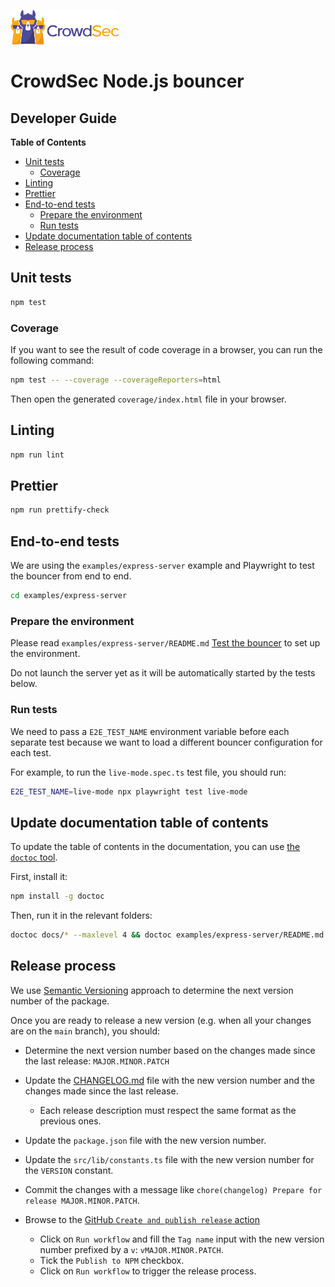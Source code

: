 ![CrowdSec Logo](images/logo_crowdsec.png)

# CrowdSec Node.js bouncer

## Developer Guide

**Table of Contents**

<!-- START doctoc generated TOC please keep comment here to allow auto update -->
<!-- DON'T EDIT THIS SECTION, INSTEAD RE-RUN doctoc TO UPDATE -->

- [Unit tests](#unit-tests)
  - [Coverage](#coverage)
- [Linting](#linting)
- [Prettier](#prettier)
- [End-to-end tests](#end-to-end-tests)
  - [Prepare the environment](#prepare-the-environment)
  - [Run tests](#run-tests)
- [Update documentation table of contents](#update-documentation-table-of-contents)
- [Release process](#release-process)

<!-- END doctoc generated TOC please keep comment here to allow auto update -->

## Unit tests

```bash
npm test
```

### Coverage

If you want to see the result of code coverage in a browser, you can run the following command:

```bash
npm test -- --coverage --coverageReporters=html 
```

Then open the generated `coverage/index.html` file in your browser.

## Linting

```bash
npm run lint
```

## Prettier

```bash
npm run prettify-check
```

## End-to-end tests

We are using the `examples/express-server` example and Playwright to test the bouncer from end to end.

```bash
cd examples/express-server
```

### Prepare the environment

Please read
`examples/express-server/README.md` [Test the bouncer](../examples/express-server/README.md#test-the-bouncer) to
set up the environment.

Do not launch the server yet as it will be automatically started by the tests below.

### Run tests

We need to pass a `E2E_TEST_NAME` environment variable before each separate test
because we want to load a different bouncer configuration for each test.

For example, to run the `live-mode.spec.ts` test file, you should run:

```bash
E2E_TEST_NAME=live-mode npx playwright test live-mode
```

## Update documentation table of contents

To update the table of contents in the documentation, you can use [the
`doctoc` tool](https://github.com/thlorenz/doctoc).

First, install it:

```bash
npm install -g doctoc
```

Then, run it in the relevant folders:

```bash
doctoc docs/* --maxlevel 4 && doctoc examples/express-server/README.md --maxlevel 4
```

## Release process

We use [Semantic Versioning](https://semver.org/spec/v2.0.0.html) approach to determine the next version number of the
package.

Once you are ready to release a new version (e.g. when all your changes are on the `main` branch), you should:

- Determine the next version number based on the changes made since the last release: `MAJOR.MINOR.PATCH`


- Update the [CHANGELOG.md](../CHANGELOG.md) file with the new version number and the changes made since the last
  release.
    - Each release description must respect the same format as the previous ones.
- Update the `package.json` file with the new version number.
- Update the `src/lib/constants.ts` file with the new version number for the `VERSION` constant.


- Commit the changes with a message like `chore(changelog) Prepare for release MAJOR.MINOR.PATCH`.


- Browse to the [GitHub
  `Create and publish release` action](https://github.com/crowdsecurity/nodejs-cs-bouncer/actions/workflows/release.yml)
    - Click on `Run workflow` and fill the `Tag name` input with the new version number prefixed by a `v`:
      `vMAJOR.MINOR.PATCH`.
    - Tick the `Publish to NPM` checkbox.
    - Click on `Run workflow` to trigger the release process.